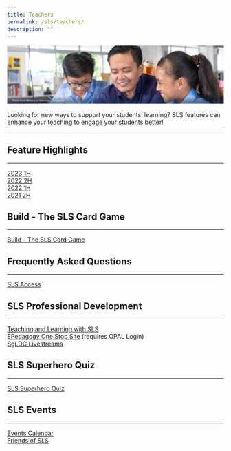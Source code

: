 ```yaml
---
title: Teachers
permalink: /sls/teachers/
description: ""
---
```

<img alt="Teachers Hero" src="/images/2Teacher/Teachers%20Hero.png">
<p>
Looking for new ways to support your students’ learning? SLS features can enhance your teaching to engage your students better!</p>
<hr> 


<h2 id="feature-highlights">Feature Highlights</h2>
<hr>
<p><a target="_blank" href="/teachers/feature-highlights/2023-1h/">2023 1H</a>
<br><a target="_blank" href="/teachers/feature-highlights/2022-2h/">2022 2H</a>
<br><a target="_blank" href="/teachers/feature-highlights/2022-1h/">2022 1H</a>
<br><a target="_blank" href="/teachers/feature-highlights/2021-2h/">2021 2H</a></p>

<h2 id="build-the-sls-card-game">Build - The SLS Card Game</h2>
<hr>
<a target="_blank" href="/teachers/build-the-sls-card-game/index/">Build - The SLS Card Game</a>
<h2 id="frequently-asked-questions">Frequently Asked Questions</h2>
<hr>
<p><a target="_blank" href="/teachers/frequently-asked-questions/">SLS Access</a></p>
<h2 id="sls-professional-development">SLS Professional Development</h2>
<hr>
<p><a target="_blank" href="/teachers/sls-professional-development/teaching-and-learning-with-sls/">Teaching and Learning with SLS</a>
<br><a target="_blank" href="/teachers/sls-professional-development/epedagogy-one-stop-site/">EPedagogy One Stop Site</a> (requires OPAL Login)
<br><a target="_blank" href="/teachers/sls-professional-development/sgldc-livestreams/">SgLDC Livestreams</a></p>
<h2 id="sls-professional-development">SLS Superhero Quiz</h2>
<hr>
<p><a target="_blank" href="/teachers/sls-superhero-quiz/index/">SLS Superhero Quiz</a>
</p><h2 id="sls-professional-development">SLS Events</h2>
<hr>
<p><a target="_blank" href="/teachers/sls-events/events-calendar/">Events Calendar</a>
<br><a target="_blank" href="/teachers/sls-events/friends-of-sls/">Friends of SLS</a></p>